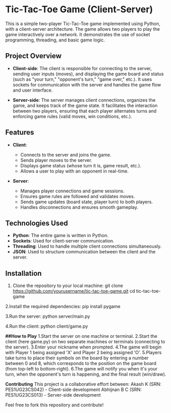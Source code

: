 # Tic-Tac-Toe Game (Client-Server)

This is a simple two-player Tic-Tac-Toe game implemented using Python, with a client-server architecture. The game allows two players to play the game interactively over a network. It demonstrates the use of socket programming, threading, and basic game logic.

## Project Overview

- **Client-side**: The client is responsible for connecting to the server, sending user inputs (moves), and displaying the game board and status (such as "your turn," "opponent's turn," "game over," etc.). It uses sockets for communication with the server and handles the game flow and user interface.
  
- **Server-side**: The server manages client connections, organizes the game, and keeps track of the game state. It facilitates the interaction between two players, ensuring that each player alternates turns and enforcing game rules (valid moves, win conditions, etc.).

## Features

- **Client**:
  - Connects to the server and joins the game.
  - Sends player moves to the server.
  - Displays game status (whose turn it is, game result, etc.).
  - Allows a user to play with an opponent in real-time.

- **Server**:
  - Manages player connections and game sessions.
  - Ensures game rules are followed and validates moves.
  - Sends game updates (board state, player turn) to both players.
  - Handles disconnections and ensures smooth gameplay.

## Technologies Used

- **Python**: The entire game is written in Python.
- **Sockets**: Used for client-server communication.
- **Threading**: Used to handle multiple client connections simultaneously.
- **JSON**: Used to structure communication between the client and the server.

## Installation

1. Clone the repository to your local machine:
   git clone https://github.com/yourusername/tic-tac-toe-game.git
   cd tic-tac-toe-game
   
2.Install the required dependencies:
  pip install pygame
  
3.Run the server:
  python server/main.py
  
4.Run the client:
  python client/game.py
  
**##How to Play**
1.Start the server on one machine or terminal.
2.Start the client (here game.py) on two separate machines or terminals (connecting to the server).
3.Enter your nickname when prompted.
4.The game will begin with Player 1 being assigned 'X' and Player 2 being assigned 'O'.
5.Players take turns to place their symbols on the board by entering a number between 0 and 8, which corresponds to the position on the game board (from top-left to bottom-right).
6.The game will notify you when it's your turn, when the opponent's turn is happening, and the final result (win/draw).

**Contributing**
This project is a collaborative effort between:
Akash K (SRN: PES1UG23CS042) - Client-side development
Abhijnan B C (SRN: PES1UG23CS013) - Server-side development

Feel free to fork this repository and contribute!

